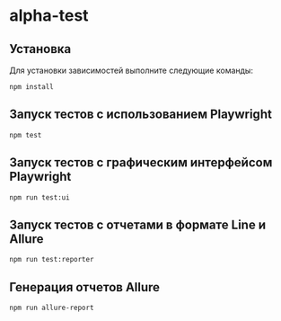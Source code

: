# alpha-test

## Установка

Для установки зависимостей выполните следующие команды:

```npm install```

## Запуск тестов с использованием Playwright
```npm test```

## Запуск тестов с графическим интерфейсом Playwright
```npm run test:ui```

## Запуск тестов с отчетами в формате Line и Allure
```npm run test:reporter```

## Генерация отчетов Allure
```npm run allure-report```

